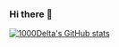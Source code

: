 ### Hi there 🧐

<!--
**1000Delta/1000Delta** is a ✨ _special_ ✨ repository because its `README.md` (this file) appears on your GitHub profile.

Here are some ideas to get you started:

- 🔭 I’m currently working on ...
- 🌱 I’m currently learning ...
- 👯 I’m looking to collaborate on ...
- 🤔 I’m looking for help with ...
- 💬 Ask me about ...
- 📫 How to reach me: ...
- 😄 Pronouns: ...
- ⚡ Fun fact: ...
-->

[![1000Delta's GitHub stats](https://github-readme-stats-1000delta.vercel.app/api?username=1000Delta&theme=radical)](https://github.com/1000Delta)
